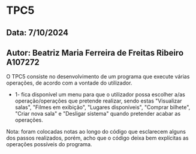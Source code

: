 # TPC5
## Data: 7/10/2024
## Autor: Beatriz Maria Ferreira de Freitas Ribeiro A107272

O TPC5 consiste no desenvolvimento de um programa que execute várias operações, de acordo com a vontade do utilizador.

* 1- fica disponível um menu para que o utilizador possa escolher a/as operação/operações que pretende realizar, sendo estas "Visualizar salas", "Filmes em exibição", "Lugares disponíveis", "Comprar bilhete", "Criar nova sala" e "Desligar sistema" quando pretender acabar as operações.

Nota: foram colocadas notas ao longo do código que esclarecem alguns dos passos realizados, porém, acho que o código deixa bem explícitas as operações possíveis do programa.
